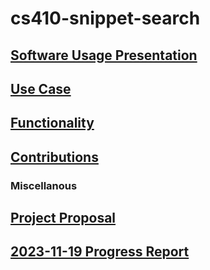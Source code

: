 # cs410-snippet-search

## [Software Usage Presentation](https://drive.google.com/file/d/1t44SxDc4NpnAHHOzXFtglkBieD-y1t5b/view?usp=sharing)

## [Use Case](docs/usecase.md)

## [Functionality](aws/README.md)

## [Contributions](docs/contributions.md)

### Miscellanous

## [Project Proposal](docs/proposal.md)

## [2023-11-19 Progress Report](docs/2023-11-19_progress.md)
